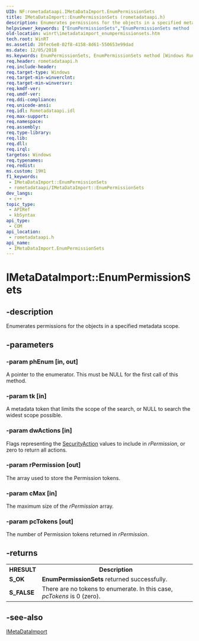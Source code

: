```yaml
---
UID: NF:rometadataapi.IMetaDataImport.EnumPermissionSets
title: IMetaDataImport::EnumPermissionSets (rometadataapi.h)
description: Enumerates permissions for the objects in a specified metadata scope.
helpviewer_keywords: ["EnumPermissionSets","EnumPermissionSets method [Windows Runtime]","EnumPermissionSets method [Windows Runtime]","IMetaDataImport interface","IMetaDataImport interface [Windows Runtime]","EnumPermissionSets method","IMetaDataImport.EnumPermissionSets","IMetaDataImport::EnumPermissionSets","rometadataapi/IMetaDataImport::EnumPermissionSets","winrt.imetadataimport_enumpermissionsets"]
old-location: winrt\imetadataimport_enumpermissionsets.htm
tech.root: WinRT
ms.assetid: 20fec6e8-02f8-4158-8d61-550653e99dad
ms.date: 12/05/2018
ms.keywords: EnumPermissionSets, EnumPermissionSets method [Windows Runtime], EnumPermissionSets method [Windows Runtime],IMetaDataImport interface, IMetaDataImport interface [Windows Runtime],EnumPermissionSets method, IMetaDataImport.EnumPermissionSets, IMetaDataImport::EnumPermissionSets, rometadataapi/IMetaDataImport::EnumPermissionSets, winrt.imetadataimport_enumpermissionsets
req.header: rometadataapi.h
req.include-header: 
req.target-type: Windows
req.target-min-winverclnt: 
req.target-min-winversvr: 
req.kmdf-ver: 
req.umdf-ver: 
req.ddi-compliance: 
req.unicode-ansi: 
req.idl: Rometadataapi.idl
req.max-support: 
req.namespace: 
req.assembly: 
req.type-library: 
req.lib: 
req.dll: 
req.irql: 
targetos: Windows
req.typenames: 
req.redist: 
ms.custom: 19H1
f1_keywords:
 - IMetaDataImport::EnumPermissionSets
 - rometadataapi/IMetaDataImport::EnumPermissionSets
dev_langs:
 - c++
topic_type:
 - APIRef
 - kbSyntax
api_type:
 - COM
api_location:
 - rometadataapi.h
api_name:
 - IMetaDataImport.EnumPermissionSets
---
```


# IMetaDataImport::EnumPermissionSets


## -description

Enumerates permissions for the objects in a specified metadata scope.

## -parameters

### -param phEnum [in, out]

A pointer to the enumerator. This must be NULL for the first call of this method.

### -param tk [in]

A metadata token that limits the scope of the search, or NULL to search the widest scope possible.

### -param dwActions [in]

 Flags representing the <a href="https://docs.microsoft.com/dotnet/api/system.security.permissions.securityaction?redirectedfrom=MSDN">SecurityAction</a> values to include in <i>rPermission</i>, or zero to return all actions.

### -param rPermission [out]

The array used to store the Permission tokens.

### -param cMax [in]

The maximum size of the <i>rPermission</i> array.

### -param pcTokens [out]

The number of Permission tokens returned in <i>rPermission</i>.

## -returns

<table>
<tr>
<th>HRESULT</th>
<th>Description</th>
</tr>
<tr>
<td><b>S_OK</b></td>
<td><b>EnumPermissionSets</b> returned successfully.</td>
</tr>
<tr>
<td><b>S_FALSE</b></td>
<td>There are no tokens to enumerate. In this case, <i>pcTokens</i> is 0 (zero).
 

</td>
</tr>
</table>

## -see-also

<a href="https://docs.microsoft.com/windows/desktop/api/rometadataapi/nn-rometadataapi-imetadataimport">IMetaDataImport</a>

